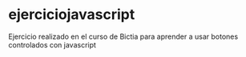 # ejerciciojavascript
Ejercicio realizado en el curso de Bictia para aprender a usar botones controlados con javascript
